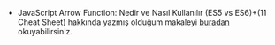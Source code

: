 - JavaScript Arrow Function: Nedir ve Nasıl Kullanılır (ES5 vs ES6)+(11 Cheat Sheet) hakkında yazmış olduğum makaleyi <a href="https://twitter.com/ozantekindev/status/1479730659287519234">buradan</a> okuyabilirsiniz.